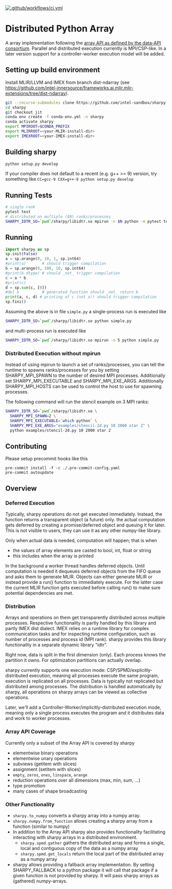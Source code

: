 [![.github/workflows/ci.yml](https://github.com/intel-sandbox/sharpy/actions/workflows/ci.yml/badge.svg)](https://github.com/intel-sandbox/sharpy/actions/workflows/ci.yml)
# Distributed Python Array
A array implementation following the [array API as defined by the data-API consortium](https://data-apis.org/array-api/latest/index.html).
Parallel and distributed execution currently is MPI/CSP-like. In a later version support for a controller-worker execution model will be added.

## Setting up build environment
Install MLIR/LLVM and IMEX from branch dist-ndarray (see https://github.com/intel-innersource/frameworks.ai.mlir.mlir-extensions/tree/dist-ndarray).
```bash
git --recurse-submodules clone https://github.com/intel-sandbox/sharpy
cd sharpy
git checkout jit
conda env create -f conda-env.yml -n sharpy
conda activate sharpy
export MPIROOT=$CONDA_PREFIX
export MLIRROOT=<your-MLIR-install-dir>
export IMEXROOT=<your-IMEX-install-dir>
```
## Building sharpy
```bash
python setup.py develop
```
If your compiler does not default to a recent (e.g. g++ >= 9) version, try something like `CC=gcc-9 CXX=g++-9 python setup.py develop`

## Running Tests
```bash
# single rank
pytest test
# distributed on multiple ($N) ranks/processes
SHARPY_IDTR_SO=`pwd`/sharpy/libidtr.so mpirun -n $N python -m pytest test
```

## Running
```python
import sharpy as sp
sp.init(False)
a = sp.arange(0, 10, 1, sp.int64)
#print(a)       # should trigger compilation
b = sp.arange(0, 100, 10, sp.int64)
#print(b.dtype) # should _not_ trigger compilation
c = a * b
#print(c)
d = sp.sum(c, [0])
#del b          # generated function should _not_ return b
print(a, c, d) # printing of c (not a!) should trigger compilation
sp.fini()
```
Assuming the above is in file `simple.py` a single-process run is executed like
```bash
SHARPY_IDTR_SO=`pwd`/sharpy/libidtr.so python simple.py
```
and multi-process run is executed like
```bash
SHARPY_IDTR_SO=`pwd`/sharpy/libidtr.so mpirun -n 5 python simple.py
```

### Distributed Execution without mpirun
Instead of using mpirun to launch a set of ranks/processes, you can tell the runtime to 
spawns ranks/processes for you by setting SHARPY_MPI_SPAWN to the number of desired MPI processes.
Additionally set SHARPY_MPI_EXECUTABLE and SHARPY_MPI_EXE_ARGS.
Additionally SHARPY_MPI_HOSTS can be used to control the host to use for spawning processes.

The following command will run the stencil example on 3 MPI ranks:
```bash
SHARPY_IDTR_SO=`pwd`/sharpy/libidtr.so \
  SHARPY_MPI_SPAWN=2 \
  SHARPY_MPI_EXECUTABLE=`which python` \
  SHARPY_MPI_EXE_ARGS="examples/stencil-2d.py 10 2000 star 2" \
  python examples/stencil-2d.py 10 2000 star 2
```

## Contributing
Please setup precommit hooks like this
```
pre-commit install -f -c ./.pre-commit-config.yaml
pre-commit autoupdate
```

## Overview
### Deferred Execution
Typically, sharpy operations do not get executed immediately. Instead, the function returns a transparent object (a future) only.
the actual computation gets deferred by creating a promise/deferred object and queuing it for later. This is not visible to users, they can use it as any other numpy-like library.

Only when actual data is needed, computation will happen; that is when
- the values of array elements are casted to bool, int, float or string
- this includes when the array is printed

In the background a worker thread handles deferred objects. Until computation is needed it dequeues deferred objects from the FIFO queue and asks them to generate MLIR. Objects can either generate MLIR or instead provide a run() function to immediately execute. For the latter case the current MLIR function gets executed before calling run() to make sure potential dependencies are met.

### Distribution
Arrays and operations on them get transparently distributed across multiple processes. Respective functionality is partly handled by this library and partly IMEX dist dialect.
IMEX relies on a runtime library for complex communication tasks and for inspecting runtime configuration, such as number of processes and process id (MPI rank).
sharpy provides this library functionality in a separate dynamic library "idtr".

Right now, data is split in the first dimension (only). Each process knows the partition it owns. For optimization partitions can actually overlap.

sharpy currently supports one execution mode: CSP/SPMD/explicitly-distributed execution, meaning all processes execute the same program, execution is replicated on all processes. Data is typically not replicated but distributed among processes. The distribution is handled automatically by sharpy, all operations on sharpy arrays can be viewed as collective operations.

Later, we'll add a Controller-Worker/implicitly-distributed execution mode, meaning only a single process executes the program and it distributes data and work to worker processes.

### Array API Coverage
Currently only a subset of the Array API is covered by sharpy
- elementwise binary operations
- elementwise unary operations
- subviews (getitem with slices)
- assignment (setitem with slices)
- `empty`, `zeros`, `ones`, `linspace`, `arange`
- reduction operations over all dimensions (max, min, sum, ...)
- type promotion
- many cases of shape broadcasting

### Other Functionality
- `sharpy.to_numpy` converts a sharpy array into a numpy array.
- `sharpy.numpy.from_function` allows creating a sharpy array from a function (similar to numpy)
- In addition to the Array API sharpy also provides functionality facilitating interacting with sharpy arrays in a distributed environment.
  - `sharpy.spmd.gather` gathers the distributed array and forms a single, local and contiguous copy of the data as a numpy array
  - `sharpy.spmd.get_locals` return the local part of the distributed array as a numpy array
- sharpy allows providing a fallback array implementation. By setting SHARPY_FALLBACK to a python package it will call that package if a given function is not provided by sharpy. It will pass sharpy arrays as (gathered) numpy-arrays.
